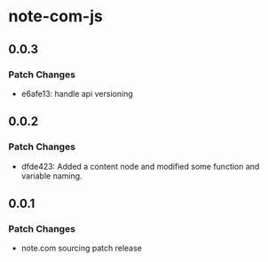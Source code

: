 # note-com-js

## 0.0.3

### Patch Changes

- e6afe13: handle api versioning

## 0.0.2

### Patch Changes

- dfde423: Added a content node and modified some function and variable naming.

## 0.0.1

### Patch Changes

- note.com sourcing patch release
